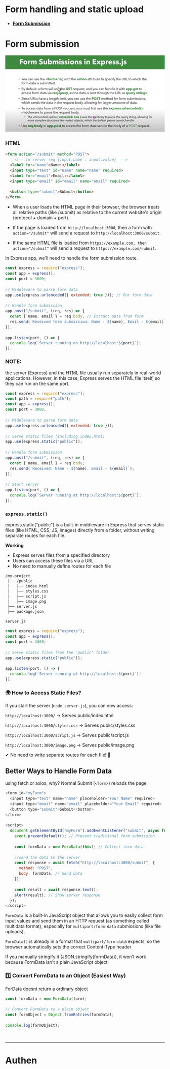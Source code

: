 # **Form handling and static upload**

- [**Form Submission**](https://www.youtube.com/watch?v=CNJnrKkTjKo)

# Form submission
![alt text](image.png)

### HTML
```html
<form action="/submit" method="POST">
    <!-- in server req {input.name : input.value}  -->
  <label for="name">Name:</label>
  <input type="text" id="name" name="name" required>
  <label for="email">Email:</label>
  <input type="email" id="email" name="email" required>
  
  <button type="submit">Submit</button>
</form>
```
- When a user loads the HTML page in their browser, the browser treats all relative paths (like /submit) as relative to the current website's origin (protocol + domain + port).

- If the page is loaded from `http://localhost:3000`, then a form with `action="/submit"` will send a request to `http://localhost:3000/submit`.

- If the same HTML file is loaded from `https://example.com, then action="/submit"` will send a request to `https://example.com/submit`.

In  Express app, we'll need to handle the form submission route.

```js
const express = require("express");
const app = express();
const port = 3000;

// Middleware to parse form data
app.use(express.urlencoded({ extended: true })); // For form data

// Handle form submission
app.post("/submit", (req, res) => {
  const { name, email } = req.body; // Extract data from form
  res.send(`Received form submission: Name - ${name}, Email - ${email}`);
});

app.listen(port, () => {
  console.log(`Server running on http://localhost:${port}`);
});
```

### **NOTE**:

the server (Express) and the HTML file usually run separately in real-world applications. However, in this case, Express serves the HTML file itself, so they can run on the same port.

```js
const express = require("express");
const path = require("path");
const app = express();
const port = 3000;

// Middleware to parse form data
app.use(express.urlencoded({ extended: true }));

// Serve static files (including index.html)
app.use(express.static("public"));

// Handle form submission
app.post("/submit", (req, res) => {
  const { name, email } = req.body;
  res.send(`Received: Name - ${name}, Email - ${email}`);
});

// Start server
app.listen(port, () => {
  console.log(`Server running at http://localhost:${port}`);
});
```

### `express.static()`

 express.static("public") is a built-in middleware in Express that serves static files (like HTML, CSS, JS, images) directly from a folder, without writing separate routes for each file.

 **Working**

- Express serves files from a specified directory 
- Users can access these files via a URL
- No need to manually define routes for each file

```pgsql
/my-project
 ├── /public
 │   ├── index.html
 │   ├── styles.css
 │   ├── script.js
 │   ├── image.png
 ├── server.js
 ├── package.json
```

`server.js`

```js
const express = require("express");
const app = express();
const port = 3000;

// Serve static files from the "public" folder
app.use(express.static("public"));

app.listen(port, () => {
  console.log(`Server running at http://localhost:${port}`);
});
```

### 🌍 How to Access Static Files?

If you start the server (`node server.js`), you can now access:

`http://localhost:3000/` → Serves public/index.html

`http://localhost:3000/styles.css` → Serves public/styles.css

`http://localhost:3000/script.js` → Serves public/script.js

`http://localhost:3000/image.png` → Serves public/image.png

✔ No need to write separate routes for each file! 🚀

## Better Ways to Handle Form Data
using fetch or axios, why? 	Normal Submit (`<form>`) reloads the page

```js
<form id="myForm">
  <input type="text" name="name" placeholder="Your Name" required>
  <input type="email" name="email" placeholder="Your Email" required>
  <button type="submit">Submit</button>
</form>

<script>
  document.getElementById("myForm").addEventListener("submit", async function (event) {
    event.preventDefault(); // Prevent traditional form submission

    const formData = new FormData(this); // Collect form data

    //send the data to the server
    const response = await fetch("http://localhost:3000/submit", {
      method: "POST",
      body: formData, // Send data
    });

    const result = await response.text();
    alert(result); // Show server response
  });
</script>
```
`FormData` is a built-in JavaScript object that allows you to easily collect form input values and send them in an HTTP request (as something called multidata format), especially for `multipart/form-data` submissions (like file uploads).

`FormData()` is already in a format that `multipart/form-dat`a expects, so the browser automatically sets the correct Content-Type header

If you manually stringify it (JSON.stringify(formData)), it won’t work because FormData isn't a plain JavaScript object.

### 1️⃣ Convert FormData to an Object (Easiest Way)
ForData doesnt return a ordinary object

```js
const formData = new FormData(form);

// Convert FormData to a plain object
const formObject = Object.fromEntries(formData);

console.log(formObject);
```

<br>

---

# Authen